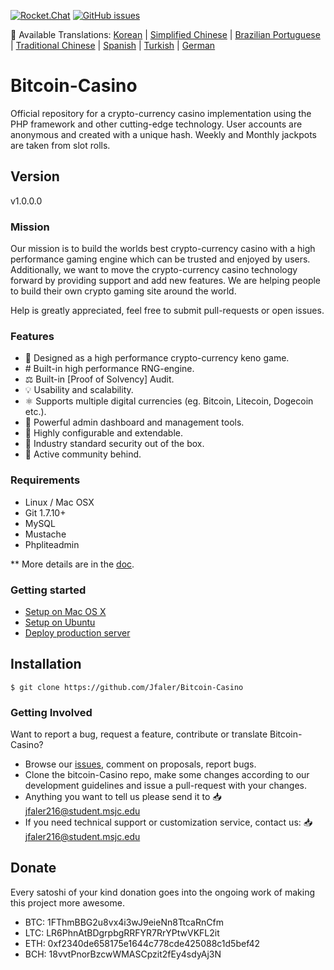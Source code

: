 [![Rocket.Chat](https://open.rocket.chat/images/join-chat.svg)](http://chat.bitlits.com/)
[![GitHub issues](https://img.shields.io/github/issues/Jfaler/Bitcoin-keno.svg)](https://github.com/Jfaler/Bitcoin-Slot-Machine/issues)

:memo: Available Translations: [Korean](https://github.com/Jfaler/bitcoin-keno/tree/master/docs-translations/ko-KR/project/README.md) | [Simplified Chinese](https://github.com/Jfaler/bitcoin-keno/tree/master/docs-translations/zh-CN/project/README.md) | [Brazilian Portuguese](https://github.com/Jfaler/bitcoin-keno/tree/master/docs-translations/pt-BR/project/README.md) | [Traditional Chinese](https://github.com/Jfaler/bitcoin-keno/tree/master/docs-translations/zh-TW/project/README.md) | [Spanish](https://github.com/Jfaler/bitcoin-keno/tree/master/docs-translations/es/project/README.md) | [Turkish](https://github.com/Jfaler/bitcoin-keno/tree/master/docs-translations/tr-TR/project/README.md) | [German](https://github.com/Jfaler/bitcoin-keno/tree/master/docs-translations/de-DE/project/README.md)

# Bitcoin-Casino
Official repository for a crypto-currency casino implementation using the PHP framework and other cutting-edge technology. User accounts are anonymous and created with a unique hash. Weekly and Monthly jackpots are taken from slot rolls.

## Version 

v1.0.0.0

### Mission

Our mission is to build the worlds best crypto-currency casino with a high performance gaming engine which can be trusted and enjoyed by users. Additionally, we want to move the crypto-currency casino technology forward by providing support and add new features. We are helping people to build their own crypto gaming site around the world.

Help is greatly appreciated, feel free to submit pull-requests or open issues.

### Features

* 🎰 Designed as a high performance crypto-currency keno game.
* #️ Built-in high performance RNG-engine.
* ⚖️ Built-in [Proof of Solvency] Audit.
* 💡 Usability and scalability.
* ⚛️ Supports multiple digital currencies (eg. Bitcoin, Litecoin, Dogecoin etc.).
* 📖 Powerful admin dashboard and management tools.
* 🔧 Highly configurable and extendable.
* 🔐 Industry standard security out of the box.
* 💬 Active community behind.

### Requirements

* Linux / Mac OSX
* Git 1.7.10+
* MySQL
* Mustache
* Phpliteadmin

** More details are in the [doc](doc).

### Getting started

* [Setup on Mac OS X](doc/setup-local-osx.md)
* [Setup on Ubuntu](doc/setup-local-ubuntu.md)
* [Deploy production server](doc/deploy-production-server.md)

## Installation
`
$ git clone https://github.com/Jfaler/Bitcoin-Casino
`

### Getting Involved

Want to report a bug, request a feature, contribute or translate Bitcoin-Casino?

* Browse our [issues](https://github.com/Jfaler/bitcoin-Casino/issues), comment on proposals, report bugs.
* Clone the bitcoin-Casino repo, make some changes according to our development guidelines and issue a pull-request with your changes.
* Anything you want to tell us please send it to 📥 [jfaler216@student.msjc.edu](mailto:jfaler216@student.msjc.edu)
* If you need technical support or customization service, contact us: 📥 [jfaler216@student.msjc.edu](mailto:jfaler216@student.msjc.edu)

## Donate
Every satoshi of your kind donation goes into the ongoing work of making this project more awesome.

* BTC: 1FThmBBG2u8vx4i3wJ9eieNn8TtcaRnCfm
* LTC: LR6PhnAtBDgrpbgRRFYR7RrYPtwVKFL2it
* ETH: 0xf2340de658175e1644c778cde425088c1d5bef42
* BCH: 18vvtPnorBzcwWMASCpzit2fEy4sdyAj3N
